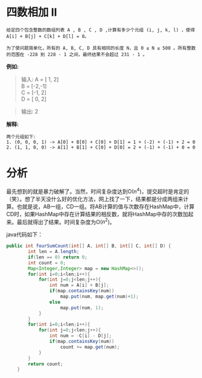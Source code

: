 # 四数相加 II
    给定四个包含整数的数组列表 A , B , C , D ,计算有多少个元组 (i, j, k, l) ，使得 A[i] + B[j] + C[k] + D[l] = 0。

    为了使问题简单化，所有的 A, B, C, D 具有相同的长度 N，且 0 ≤ N ≤ 500 。所有整数的范围在 -228 到 228 - 1 之间，最终结果不会超过 231 - 1 。

**例如:**

> 输入:
A = [ 1, 2]<br>
B = [-2,-1]<br>
C = [-1, 2]<br>
D = [ 0, 2]<br>

> 输出:
2

**解释:**
    
    两个元组如下:
    1. (0, 0, 0, 1) -> A[0] + B[0] + C[0] + D[1] = 1 + (-2) + (-1) + 2 = 0
    2. (1, 1, 0, 0) -> A[1] + B[1] + C[0] + D[0] = 2 + (-1) + (-1) + 0 = 0

# 分析
最先想到的就是暴力破解了。当然，时间复杂度达到O($n^4$)，提交超时是肯定的（笑）。想了半天没什么好的优化方法，网上找了一下，结果都是分成两组来计算。也就是说，AB一组，CD一组。将AB计算的值与次数存在HashMap中，计算CD时，如果HashMap中存在计算结果的相反数，就将HashMap中存的次数加起来。最后就得出了结果。时间复杂度为O($n^2$)。

java代码如下：
```java
public int fourSumCount(int[] A, int[] B, int[] C, int[] D) {
        int len = A.length;
        if(len == 0) return 0;
        int count = 0;
        Map<Integer,Integer> map = new HashMap<>();
        for(int i=0;i<len;i++){
            for(int j=0;j<len;j++){
                int num = A[i] + B[j];
                if(map.containsKey(num))
                    map.put(num, map.get(num)+1);
                else
                    map.put(num, 1);
            }
        }
        for(int i=0;i<len;i++){
            for(int j=0;j<len;j++){
                int num = -C[i] - D[j];
                if(map.containsKey(num))
                    count += map.get(num);
            }
        }
        return count;
    }
```
